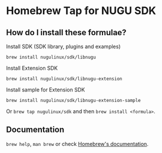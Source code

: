 # Homebrew Tap for NUGU SDK

## How do I install these formulae?

Install SDK (SDK library, plugins and examples)

    brew install nugulinux/sdk/libnugu

Install Extension SDK

    brew install nugulinux/sdk/libnugu-extension

Install sample for Extension SDK

    brew install nugulinux/sdk/libnugu-extension-sample

Or `brew tap nugulinux/sdk` and then `brew install <formula>`.

## Documentation

`brew help`, `man brew` or check [Homebrew's documentation](https://docs.brew.sh).
